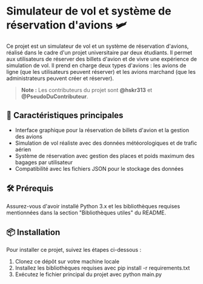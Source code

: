 # Simulateur de vol et système de réservation d'avions 🛩️

Ce projet est un simulateur de vol et un système de réservation d'avions, réalisé dans le cadre d'un projet universitaire par deux étudiants. Il permet aux utilisateurs de réserver des billets d'avion et de vivre une expérience de simulation de vol. Il prend en charge deux types d'avions : les avions de ligne (que les utilisateurs peuvent réserver) et les avions marchand (que les administrateurs peuvent créer et réserver).

> **Note :** Les contributeurs du projet sont **@hskr313** et **@PseudoDuContributeur**.

## 🚀 Caractéristiques principales

- Interface graphique pour la réservation de billets d'avion et la gestion des avions
- Simulation de vol réaliste avec des données météorologiques et de trafic aérien
- Système de réservation avec gestion des places et poids maximum des bagages par utilisateur
- Compatibilité avec les fichiers JSON pour le stockage des données

## 🛠️ Prérequis

Assurez-vous d'avoir installé Python 3.x et les bibliothèques requises mentionnées dans la section "Bibliothèques utiles" du README.

## 📦 Installation

Pour installer ce projet, suivez les étapes ci-dessous :

1. Clonez ce dépôt sur votre machine locale
2. Installez les bibliothèques requises avec pip install -r requirements.txt
3. Exécutez le fichier principal du projet avec python main.py

